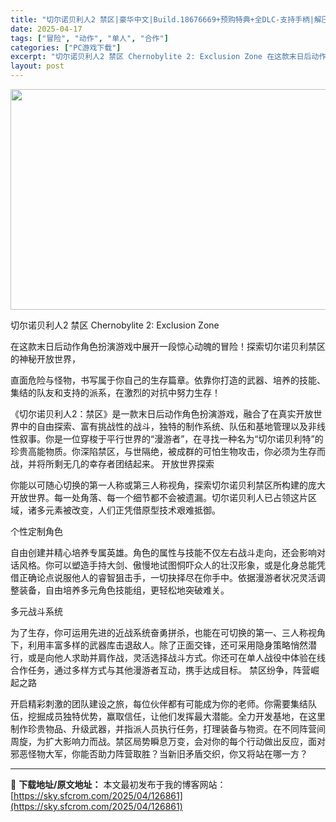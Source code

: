 ```yaml
---
title: "切尔诺贝利人2 禁区|豪华中文|Build.18676669+预购特典+全DLC-支持手柄|解压即撸|"
date: 2025-04-17
tags: ["冒险", "动作", "单人", "合作"]
categories: ["PC游戏下载"]
excerpt: "切尔诺贝利人2 禁区 Chernobylite 2: Exclusion Zone 在这款末日后动作角色扮演游戏中展开一段惊心动魄的冒险！探索切尔诺贝利禁区的神秘开放世界， 直面危险与怪物，书写属于你自己的生存篇章。依靠你打造的武器、培养的技能、集结的队友和支持的派系，在激烈的对抗中努力生存！ 《切&hellip;"
layout: post
---
```


<img class="aligncenter size-full wp-image-126830" src="https://sky.sfcrom.com/wp-content/uploads/2025/04/202504171025574.webp" alt="" width="616" height="353" />

切尔诺贝利人2 禁区 Chernobylite 2: Exclusion Zone

在这款末日后动作角色扮演游戏中展开一段惊心动魄的冒险！探索切尔诺贝利禁区的神秘开放世界，

直面危险与怪物，书写属于你自己的生存篇章。依靠你打造的武器、培养的技能、集结的队友和支持的派系，在激烈的对抗中努力生存！

《切尔诺贝利人2：禁区》是一款末日后动作角色扮演游戏，融合了在真实开放世界中的自由探索、富有挑战性的战斗，独特的制作系统、队伍和基地管理以及非线性叙事。你是一位穿梭于平行世界的“漫游者”，在寻找一种名为“切尔诺贝利特”的珍贵高能物质。你深陷禁区，与世隔绝，被成群的可怕生物攻击，你必须为生存而战，并将所剩无几的幸存者团结起来。
开放世界探索

你能以可随心切换的第一人称或第三人称视角，探索切尔诺贝利禁区所构建的庞大开放世界。每一处角落、每一个细节都不会被遗漏。切尔诺贝利人已占领这片区域，诸多元素被改变，人们正凭借原型技术艰难抵御。

个性定制角色

自由创建并精心培养专属英雄。角色的属性与技能不仅左右战斗走向，还会影响对话风格。你可以塑造手持大剑、傲慢地试图恫吓众人的壮汉形象，或是化身总能凭借正确论点说服他人的睿智狙击手，一切抉择尽在你手中。依据漫游者状况灵活调整装备，自由培养多元角色技能组，更轻松地突破难关。

多元战斗系统

为了生存，你可运用先进的近战系统奋勇拼杀，也能在可切换的第一、三人称视角下，利用丰富多样的武器库击退敌人。除了正面交锋，还可采用隐身策略悄然潜行，或是向他人求助并肩作战，灵活选择战斗方式。你还可在单人战役中体验在线合作任务，通过多样方式与其他漫游者互动，携手达成目标。
禁区纷争，阵营崛起之路

开启精彩刺激的团队建设之旅，每位伙伴都有可能成为你的老师。你需要集结队伍，挖掘成员独特优势，赢取信任，让他们发挥最大潜能。全力开发基地，在这里制作珍贵物品、升级武器，并指派人员执行任务，打理装备与物资。在不同阵营间周旋，为扩大影响力而战。禁区局势瞬息万变，会对你的每个行动做出反应，面对邪恶怪物大军，你能否助力阵营取胜？当新旧矛盾交织，你又将站在哪一方？

---
📖 **下载地址/原文地址：** 本文最初发布于我的博客网站：[https://sky.sfcrom.com/2025/04/126861](https://sky.sfcrom.com/2025/04/126861)
